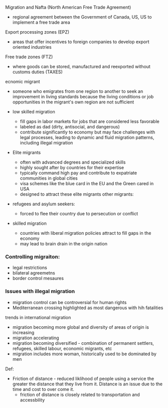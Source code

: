 Migration and Nafta (North American Free Trade Agreement)
- regional agreement between the Government of Canada, US, US to implement a free trade area

Export processing zones (EPZ)
- areas that offer incentives to foreign companies to develop export oriented industries

Free trade zones (FTZ)
- where goods can be stored, manufactured and reexported without customs duties (TAXES)

ecnomic migrant
- someone who emigrates from one region to another to seek an improvement in living standards because the living conditions or job opportunities in the migrant's own region are not sufficient

- low skilled migration
	- fill gaps in labor markets for jobs that are considered less favorable
	- labeled as dad (dirty, antisocial, and dangerous)
	- contribute significantly to economy but may face challenges with legal processes, leading to dynamic and fluid migration patterns, including illegal migration
- Elite migrants
	- often with advanced degrees and specialized skills
	- highly sought after by countries for their expertise
	- typically command high pay and contribute to expatriate communities in global cities
	- visa schemes like the blue card in the EU and the Green cared in USA
	- designed to attract these elite migrants
other migrants:
- refugees and asylum seekers:
	- forced to flee their country due to persecution or conflict
- skilled migration
	- countries with liberal migration policies attract to fill gaps in the economy
	- may lead to brain drain in the origin nation


### Controlling migraiton:
- legal restrictions
- bilateral agreemetns
- border control mesaures


### Issues with illegal migration
- migration control can be controversial for human rights
- Mediterranean crossing highlighted as most dangerous with hih fatalities


trends in international migration
- migration becoming more global and diversity of areas of origin is increasing
- migration accelerating
- migration becoming diversified - combination of permanent settlers, refugees, skilled labour, economic migrants, etc
- migration includes more woman, historically used to be dominated by men




Def: 
- Friction of distance - reduced liklihood of people using a service the greater the distance that they live from it. Distance is an issue due to the time and cost to over come it.
	- friction of distance is closely related to transportation and accessbility





